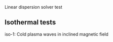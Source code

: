 Linear dispersion solver test

Isothermal tests
----------------

iso-1: Cold plasma waves in inclined magnetic field
